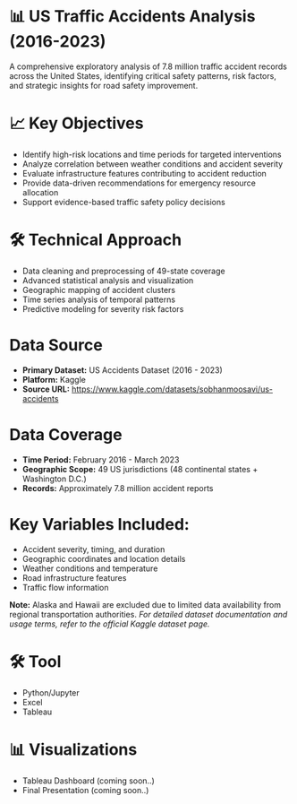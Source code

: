 # 📊 US Traffic Accidents Analysis (2016-2023)
A comprehensive exploratory analysis of 7.8 million traffic accident records across the United States, identifying critical safety patterns, risk factors, and strategic insights for road safety improvement.

# 📈 Key Objectives
* Identify high-risk locations and time periods for targeted interventions
* Analyze correlation between weather conditions and accident severity
* Evaluate infrastructure features contributing to accident reduction
* Provide data-driven recommendations for emergency resource allocation
* Support evidence-based traffic safety policy decisions

# 🛠️ Technical Approach
* Data cleaning and preprocessing of 49-state coverage
* Advanced statistical analysis and visualization
* Geographic mapping of accident clusters
* Time series analysis of temporal patterns
* Predictive modeling for severity risk factors

# Data Source
* **Primary Dataset:** US Accidents Dataset (2016 - 2023)
* **Platform:** Kaggle
* **Source URL:** https://www.kaggle.com/datasets/sobhanmoosavi/us-accidents

# Data Coverage
* **Time Period:** February 2016 - March 2023
* **Geographic Scope:** 49 US jurisdictions (48 continental states + Washington D.C.)
* **Records:** Approximately 7.8 million accident reports

# Key Variables Included:
* Accident severity, timing, and duration
* Geographic coordinates and location details
* Weather conditions and temperature
* Road infrastructure features
* Traffic flow information

**Note:** Alaska and Hawaii are excluded due to limited data availability from regional transportation authorities.
*For detailed dataset documentation and usage terms, refer to the official Kaggle dataset page.*

# 🛠️ Tool
* Python/Jupyter
* Excel
* Tableau

# 📊 Visualizations
* Tableau Dashboard (coming soon..)
* Final Presentation (coming soon..)
